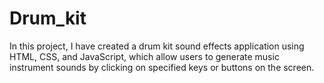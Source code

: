 # Drum_kit
In this project, I have created a drum kit sound effects application using HTML, CSS, and JavaScript, which allow users to generate music instrument sounds by clicking on specified keys or buttons on the screen.
